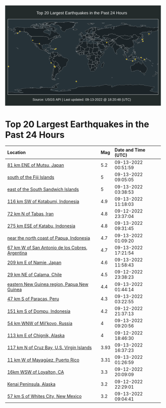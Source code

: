 ![Map](./map.png)

# Top 20 Largest Earthquakes in the Past 24 Hours

| Location | Mag | Date and Time (UTC) |
|:---|:---|:---|
| [81 km ENE of Mutsu, Japan](https://earthquake.usgs.gov/earthquakes/eventpage/us7000i7i8) | 5.2 | 09-13-2022 00:51:59 |
| [south of the Fiji Islands](https://earthquake.usgs.gov/earthquakes/eventpage/us7000i7kx) | 5 | 09-13-2022 09:05:05 |
| [east of the South Sandwich Islands](https://earthquake.usgs.gov/earthquakes/eventpage/us7000i7j6) | 5 | 09-13-2022 03:38:53 |
| [116 km SW of Kotabumi, Indonesia](https://earthquake.usgs.gov/earthquakes/eventpage/us7000i7lh) | 4.9 | 09-13-2022 11:18:03 |
| [72 km N of Tabas, Iran](https://earthquake.usgs.gov/earthquakes/eventpage/us7000i7hz) | 4.8 | 09-12-2022 23:37:04 |
| [275 km ESE of Katabu, Indonesia](https://earthquake.usgs.gov/earthquakes/eventpage/us7000i7l7) | 4.8 | 09-13-2022 09:31:45 |
| [near the north coast of Papua, Indonesia](https://earthquake.usgs.gov/earthquakes/eventpage/us7000i7ih) | 4.7 | 09-13-2022 01:09:20 |
| [67 km W of San Antonio de los Cobres, Argentina](https://earthquake.usgs.gov/earthquakes/eventpage/us7000i7pw) | 4.7 | 09-13-2022 17:21:54 |
| [209 km E of Namie, Japan](https://earthquake.usgs.gov/earthquakes/eventpage/us7000i7lx) | 4.6 | 09-13-2022 11:58:43 |
| [29 km NE of Calama, Chile](https://earthquake.usgs.gov/earthquakes/eventpage/us7000i7hy) | 4.5 | 09-12-2022 23:38:23 |
| [eastern New Guinea region, Papua New Guinea](https://earthquake.usgs.gov/earthquakes/eventpage/us7000i7im) | 4.4 | 09-13-2022 01:44:14 |
| [47 km S of Paracas, Peru](https://earthquake.usgs.gov/earthquakes/eventpage/us7000i7j4) | 4.3 | 09-13-2022 03:22:55 |
| [151 km S of Dompu, Indonesia](https://earthquake.usgs.gov/earthquakes/eventpage/us7000i7h9) | 4.2 | 09-12-2022 21:37:13 |
| [54 km WNW of Mil’kovo, Russia](https://earthquake.usgs.gov/earthquakes/eventpage/us7000i7l4) | 4 | 09-13-2022 09:20:56 |
| [113 km E of Chignik, Alaska](https://earthquake.usgs.gov/earthquakes/eventpage/ak022bq1181n) | 4 | 09-12-2022 18:46:30 |
| [117 km N of Cruz Bay, U.S. Virgin Islands](https://earthquake.usgs.gov/earthquakes/eventpage/pr2022256000) | 3.93 | 09-13-2022 16:37:23 |
| [11 km W of Mayagüez, Puerto Rico](https://earthquake.usgs.gov/earthquakes/eventpage/pr71371388) | 3.31 | 09-13-2022 01:26:59 |
| [16km WSW of Loyalton, CA](https://earthquake.usgs.gov/earthquakes/eventpage/nc73780871) | 3.3 | 09-12-2022 20:09:09 |
| [Kenai Peninsula, Alaska](https://earthquake.usgs.gov/earthquakes/eventpage/ak022bq3b91y) | 3.2 | 09-12-2022 22:29:01 |
| [57 km S of Whites City, New Mexico](https://earthquake.usgs.gov/earthquakes/eventpage/tx2022rypg) | 3.2 | 09-13-2022 09:04:41 |
